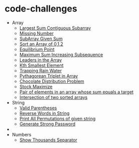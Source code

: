 # code-challenges
- Array
  - [Largest Sum Contiguous Subarray](largest-sum-contiguous-subarray/ReadMe.md)
  - [Missing Number](missing-number/ReadMe.md)
  - [SubArray Given Sum](subarray-given-sum/ReadMe.md)
  - [Sort an Array of 0,1,2](sort-012/ReadMe.md)
  - [Equilibrium Point](equilibrium-point/ReadMe.md)
  - [Maximum Sum Increasing Subsequence](maximum-sum-increasing-subsequence/ReadMe.md)
  - [Leaders in the Array](leaders-in-the-array/ReadMe.md)
  - [Kth Smallest Element](kth-smallest/ReadMe.md)
  - [Trapping Rain Water](trapping-rain-water/ReadMe.md)
  - [Pythagorean Triplet in Array](pythagorean-triplet/ReadMe.md)
  - [Chocolate Distribution Problem](chocolate-distribution/ReadMe.md)
  - [Stock Maximize](stock-maximize/ReadMe.md)
  - [Pair of elements in an array whose sum equals a target](sum-equals-target/ReadMe.md)
  - [Intersection of two sorted arrays](intersection-two-sorted-arrays/ReadMe.md)
- String
  - [Valid Parentheses](valid-parentheses/ReadMe.md)
  - [Reverse Words in String](reverse-words-in-string/ReadMe.md)
  - [Print All Permutations of given string](permuatations/ReadMe.md)
  - [Generate Strong Password](generate-password/ReadMe.md)
- 
- Numbers
  - [Show Thousands Separator](thousands-separator/ReadMe.md)
  
